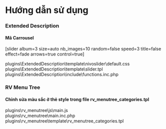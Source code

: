 <h1>Hướng dẫn sử dụng</h1>
<h3>Extended Description </h3>
<h4>Mã Carrousel</h4>
<p>[slider album=3 size=auto nb_images=10 random=false speed=3 title=false effect=fade arrows=true control=true]</p>
plugins\ExtendedDescription\template\nivoslider\default.css <br>
plugins\ExtendedDescription\template\slider.tpl <br>
plugins\ExtendedDescription\include\functions.inc.php <br>
<h3>RV Menu Tree</h3>
<h4>Chỉnh sửa màu sắc ở thẻ style trong file rv_menutree_categories.tpl</h4>
plugins\rv_menutree\js\main.js <br>
plugins\rv_menutree\main.inc.php <br>
plugins\rv_menutree\template\rv_menutree_categories.tpl <br>
